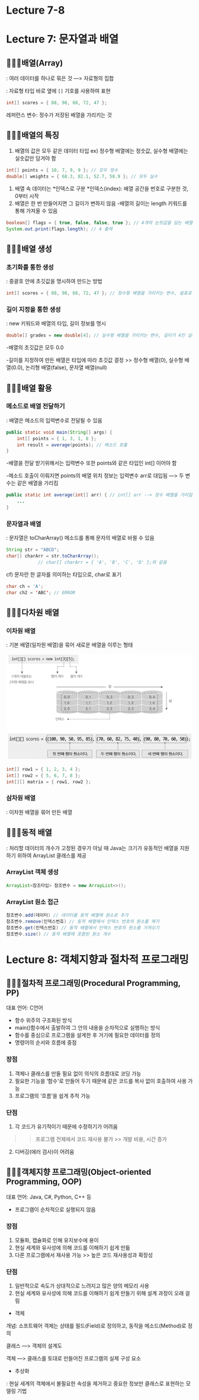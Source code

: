 # Lecture 7-8

# Lecture 7: 문자열과 배열

## 🧑🏻‍💻배열(Array)

: 여러 데이터를 하나로 묶은 것 —> 자료형의 집합

: 자료형 타입 바로 옆에 `[]` 기호를 사용하여 표현

```java
int[] scores = { 88, 98, 68, 72, 47 };
```

레퍼런스 변수: 정수가 저장된 배열을 가리키는 것

## 🧑🏻‍💻배열의 특징

1. 배열의 값은 모두 같은 데이터 타입
ex) 정수형 배열에는 정숫값, 실수형 배열에는 실숫값만 담겨야 함

```java
int[] points = { 10, 7, 9, 9 }; // 모두 정수
double[] weights = { 68.3, 82.1, 52.7, 58.9 }; // 모두 실수
```

1. 배열 속 데이터는 *인덱스로 구분
*인덱스(index): 배열 공간을 번호로 구분한 것, 0부터 시작 
2. 배열은 한 번 만들어지면 그 길이가 변하지 않음
-배열의 길이는 length 키워드를 통해 가져올 수 있음

```java
boolean[] flags = { true, false, false, true }; // 4개의 논릿값을 담는 배열
System.out.print(flags.length); // 4 출력
```

## 🧑🏻‍💻배열 생성

### 초기화를 통한 생성

: 중괄호 안에 초깃값을 명시하여 만드는 방법

```java
int[] scores = { 88, 98, 68, 72, 47 }; // 정수형 배열을 가리키는 변수, 쉼표로 구분된 배열의 초깃값들
```

### 길이 지정을 통한 생성

: new 키워드와 배열의 타입, 길이 정보를 명시

```java
double[] grades = new double[4]; // 실수형 배열을 가리키는 변수, 길이가 4인 실수형 배열을 생성
```

-배열의 초깃값은 모두 0.0

-길이를 지정하여 만든 배열은 타입에 따라 초깃값 결정
    >> 정수형 배열(0), 실수형 배열(0.0), 논리형 배열(false), 문자열 배열(null)

## 🧑🏻‍💻배열 활용

### 메소드로 배열 전달하기

: 배열은 메소드의 입력변수로 전달될 수 있음

```java
public static void main(String[] args) {
	int[] points = { 1, 3, 1, 8 };
	int result = average(points); // 메소드 호출
}
```

-배열을 전달 받기위해서는 입력변수 또한 points와 같은 타입인 int[] 이어야 함

-메소드 호출이 이뤄지면 points의 배열 위치 정보는 입력변수 arr로 대입됨 —> 두 변수는 같은 배열을 가리킴

```java
public static int average(int[] arr) { // int[] arr --> 정수 배열을 가리킬 변수
	...
}
```

### 문자열과 배열

: 문자열은 toCharArray() 메소드를 통해 문자의 배열로 바뀔 수 있음

```java
String str = "ABCD";
char[] charArr = str.toCharArray();
			// char[] charArr = { 'A', 'B', 'C', 'D' };와 같음
```

cf) 문자란 한 글자를 의미하는 타입으로, char로 표기

```java
char ch = 'A';
char ch2 = 'ABC'; // ERROR
```

## 🧑🏻‍💻다차원 배열

### 이차원 배열

: 기본 배열(일차원 배열)을 묶어 새로운 배열을 이루는 형태

![이차원배열.png](이차원배열.png)

```java
int[] row1 = { 1, 2, 3, 4 };
int[] row2 = { 5, 6, 7, 8 };
int[][] matrix = { row1, row2 };
```

### 삼차원 배열

: 이차원 배열을 묶어 만든 배열

## 🧑🏻‍💻동적 배열

: 처리할 데이터의 개수가 고정된 경우가 아닐 때 Java는 크기가 유동적인 배열을 지원하기 위하여 ArrayList 클래스를 제공

### ArrayList 객체 생성

```java
ArrayList<참조타입> 참조변수 = new ArrayList<>();
```

### ArrayList 원소 접근

```java
참조변수.add(데이터) // 데이터를 동적 배열에 원소로 추가
참조변수.remove(인덱스번호) // 동적 배열에서 인덱스 번호의 원소를 제거
참조변수.get(인덱스번호) // 동적 배열에서 인덱스 번호의 원소를 가져오기
참조변수.size() // 동적 배열에 포함된 원소 개수
```

# Lecture 8: 객체지향과 절차적 프로그래밍

## 🧑🏻‍💻절차적 프로그래밍(Procedural Programming, PP)

대표 언어: C언어

- 함수 위주의 구조화된 방식
- main()함수에서 출발하여 그 안의 내용을 순차적으로 실행하는 방식
- 함수를 중심으로 프로그램을 설계한 후 거기에 필요한 데이터를 정의
- 명령어의 순서와 흐름에 중점

### 장점

1. 객체나 클래스를 만들 필요 없이 의식의 흐름대로 코딩 가능
2. 필요한 기능을 ‘함수'로 만들어 두기 때문에 같은 코드를 복사 없이 호출하여 사용 가능
3. 프로그램의 ‘흐름’을 쉽게 추적 가능

### 단점

1. 각 코드가 유기적이기 때문에 수정하기가 어려움 
>> 프로그램 전체에서 코드 재사용 불가 >> 개발 비용, 시간 증가
2. 디버깅(에러 검사)이 어려움

## 🧑🏻‍💻객체지향 프로그래밍(Object-oriented Programming, OOP)

대표 언어: Java, C#, Python, C++ 등

- 프로그램이 순차적으로 실행되지 않음

### 장점

1. 모듈화, 캡슐화로 인해 유지보수에 용이
2. 현실 세계와 유사성에 의해 코드를 이해하기 쉽게 만듦
3. 다른 프로그램에서 재사용 가능 >> 높은 코드 재사용성과 확장성

### 단점

1. 일반적으로 속도가 상대적으로 느려지고 많은 양의 메모리 사용
2. 현실 세계와 유사성에 의해 코드를 이해하기 쉽게 만들기 위해 설계 과정이 오래 걸림

- 객체

개념: 소프트웨어 객체는 상태를 필드(Field)로 정의하고, 동작을 메소드(Method)로 정의

클래스 —> 객체의 설계도

객체 —> 클래스를 토대로 만들어진 프로그램의 실제 구성 요소

- 추상화

: 현실 세계의 객체에서 불필요한 속성을 제거하고 중요한 정보만 클래스로 표현하는 모델링 기법